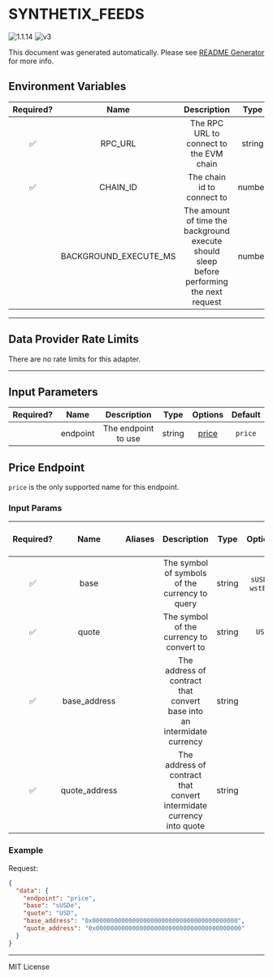 # SYNTHETIX_FEEDS

![1.1.14](https://img.shields.io/github/package-json/v/smartcontractkit/external-adapters-js?filename=packages/sources/synthetix-feeds/package.json) ![v3](https://img.shields.io/badge/framework%20version-v3-blueviolet)

This document was generated automatically. Please see [README Generator](../../scripts#readme-generator) for more info.

## Environment Variables

| Required? |         Name          |                                        Description                                        |  Type  | Options | Default |
| :-------: | :-------------------: | :---------------------------------------------------------------------------------------: | :----: | :-----: | :-----: |
|    ✅     |        RPC_URL        |                          The RPC URL to connect to the EVM chain                          | string |         |         |
|    ✅     |       CHAIN_ID        |                                The chain id to connect to                                 | number |         |   `1`   |
|           | BACKGROUND_EXECUTE_MS | The amount of time the background execute should sleep before performing the next request | number |         | `10000` |

---

## Data Provider Rate Limits

There are no rate limits for this adapter.

---

## Input Parameters

| Required? |   Name   |     Description     |  Type  |         Options          | Default |
| :-------: | :------: | :-----------------: | :----: | :----------------------: | :-----: |
|           | endpoint | The endpoint to use | string | [price](#price-endpoint) | `price` |

## Price Endpoint

`price` is the only supported name for this endpoint.

### Input Params

| Required? |     Name      | Aliases |                              Description                               |  Type  |      Options      | Default | Depends On | Not Valid With |
| :-------: | :-----------: | :-----: | :--------------------------------------------------------------------: | :----: | :---------------: | :-----: | :--------: | :------------: |
|    ✅     |     base      |         |             The symbol of symbols of the currency to query             | string | `sUSDe`, `wstETH` |         |            |                |
|    ✅     |     quote     |         |                The symbol of the currency to convert to                | string |       `USD`       |         |            |                |
|    ✅     | base_address  |         | The address of contract that convert base into an intermidate currency | string |                   |         |            |                |
|    ✅     | quote_address |         |  The address of contract that convert intermidate currency into quote  | string |                   |         |            |                |

### Example

Request:

```json
{
  "data": {
    "endpoint": "price",
    "base": "sUSDe",
    "quote": "USD",
    "base_address": "0x0000000000000000000000000000000000000000",
    "quote_address": "0x0000000000000000000000000000000000000000"
  }
}
```

---

MIT License
